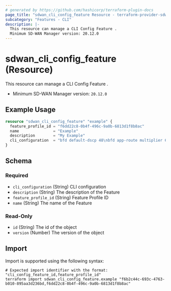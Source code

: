 ```yaml
---
# generated by https://github.com/hashicorp/terraform-plugin-docs
page_title: "sdwan_cli_config_feature Resource - terraform-provider-sdwan"
subcategory: "Features - CLI"
description: |-
  This resource can manage a CLI Config Feature .
  Minimum SD-WAN Manager version: 20.12.0
---
```


# sdwan_cli_config_feature (Resource)

This resource can manage a CLI Config Feature .
  - Minimum SD-WAN Manager version: `20.12.0`

## Example Usage

```terraform
resource "sdwan_cli_config_feature" "example" {
  feature_profile_id = "f6dd22c8-0b4f-496c-9a0b-6813d1f8b8ac"
  name               = "Example"
  description        = "My Example"
  cli_configuration  = "bfd default-dscp 48\nbfd app-route multiplier 6\nbfd app-route poll-interval 600000"
}
```

<!-- schema generated by tfplugindocs -->
## Schema

### Required

- `cli_configuration` (String) CLI configuration
- `description` (String) The description of the Feature
- `feature_profile_id` (String) Feature Profile ID
- `name` (String) The name of the Feature

### Read-Only

- `id` (String) The id of the object
- `version` (Number) The version of the object

## Import

Import is supported using the following syntax:

```shell
# Expected import identifier with the format: "cli_config_feature_id,feature_profile_id"
terraform import sdwan_cli_config_feature.example "f6b2c44c-693c-4763-b010-895aa3d236bd,f6dd22c8-0b4f-496c-9a0b-6813d1f8b8ac"
```
